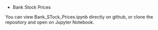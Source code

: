 * Bank Stock Prices

You can view Bank_STock_Prices.ipynb directly on github, or clone the repository and open on Jupyter Notebook.


